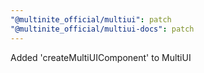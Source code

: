 ```yaml
---
"@multinite_official/multiui": patch
"@multinite_official/multiui-docs": patch
---
```


Added 'createMultiUIComponent' to MultiUI
